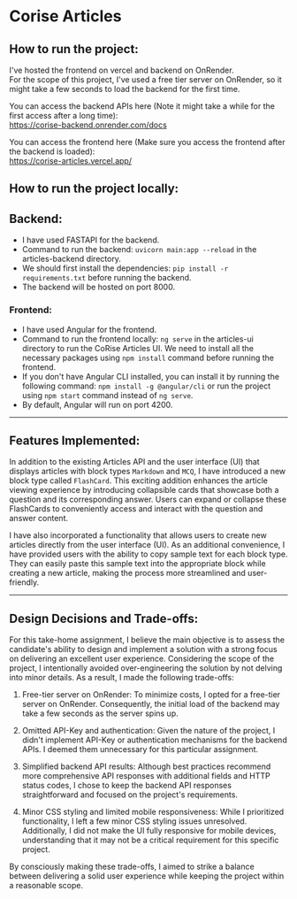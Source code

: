 # Corise Articles

## How to run the project:
I've hosted the frontend on vercel and backend on OnRender.  
For the scope of this project, I've used a free tier server on OnRender, so it might take a few seconds to load the backend for the first time.  

  
You can access the backend APIs here (Note it might take a while for the first access after a long time):  
https://corise-backend.onrender.com/docs  

You can access the frontend here (Make sure you access the frontend after the backend is loaded):  
https://corise-articles.vercel.app/

## How to run the project locally:
## Backend:

- I have used FASTAPI for the backend.
- Command to run the backend: `uvicorn main:app --reload` in the articles-backend directory.
- We should first install the dependencies: `pip install -r requirements.txt` before running the backend.
- The backend will be hosted on port 8000.

### Frontend:

- I have used Angular for the frontend.
- Command to run the frontend locally: `ng serve` in the articles-ui directory to run the CoRise Articles UI. We need to install all the necessary packages using `npm install` command before running the frontend.
- If you don't have Angular CLI installed, you can install it by running the following command: `npm install -g @angular/cli` or run the project using `npm start` command instead of `ng serve`.
- By default, Angular will run on port 4200.  

___
## Features Implemented:
In addition to the existing Articles API and the user interface (UI) that displays articles with block types `Markdown` and `MCQ`, I have introduced a new block type called `FlashCard`. This exciting addition enhances the article viewing experience by introducing collapsible cards that showcase both a question and its corresponding answer. Users can expand or collapse these FlashCards to conveniently access and interact with the question and answer content.

I have also incorporated a functionality that allows users to create new articles directly from the user interface (UI). As an additional convenience, I have provided users with the ability to copy sample text for each block type. They can easily paste this sample text into the appropriate block while creating a new article, making the process more streamlined and user-friendly.
___
## Design Decisions and Trade-offs:
For this take-home assignment, I believe the main objective is to assess the candidate's ability to design and implement a solution with a strong focus on delivering an excellent user experience. Considering the scope of the project, I intentionally avoided over-engineering the solution by not delving into minor details. As a result, I made the following trade-offs:

1. Free-tier server on OnRender: To minimize costs, I opted for a free-tier server on OnRender. Consequently, the initial load of the backend may take a few seconds as the server spins up.

2. Omitted API-Key and authentication: Given the nature of the project, I didn't implement API-Key or authentication mechanisms for the backend APIs. I deemed them unnecessary for this particular assignment.

3. Simplified backend API results: Although best practices recommend more comprehensive API responses with additional fields and HTTP status codes, I chose to keep the backend API responses straightforward and focused on the project's requirements.

4. Minor CSS styling and limited mobile responsiveness: While I prioritized functionality, I left a few minor CSS styling issues unresolved. Additionally, I did not make the UI fully responsive for mobile devices, understanding that it may not be a critical requirement for this specific project.

By consciously making these trade-offs, I aimed to strike a balance between delivering a solid user experience while keeping the project within a reasonable scope.